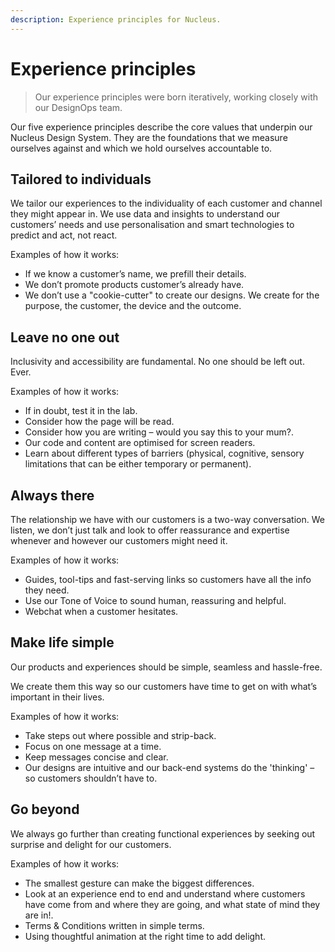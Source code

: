 ```yaml
---
description: Experience principles for Nucleus.
---
```


# Experience principles

> Our experience principles were born iteratively, working closely with our DesignOps team.

Our five experience principles describe the core values that underpin our Nucleus Design System. They are the foundations that we measure ourselves against and which we hold ourselves accountable to.

## Tailored to individuals

We tailor our experiences to the individuality of each customer and channel they might appear in. We use data and insights to understand our customers’ needs and use personalisation and smart technologies to predict and act, not react.

Examples of how it works:

* If we know a customer’s name, we prefill their details.
* We don’t promote products customer’s already have.
* We don’t use a "cookie-cutter" to create our designs. We create for the purpose, the customer, the device and the outcome.

## Leave no one out

Inclusivity and accessibility are fundamental. No one should be left out. Ever.

Examples of how it works:

* If in doubt, test it in the lab.
* Consider how the page will be read.
* Consider how you are writing – would you say this to your mum?.
* Our code and content are optimised for screen readers.
* Learn about different types of barriers (physical, cognitive, sensory limitations that can be either temporary or permanent).

## Always there

The relationship we have with our customers is a two-way conversation.  We listen, we don’t just talk and look to offer reassurance and expertise whenever and however our customers might need it.

Examples of how it works:

* Guides, tool-tips and fast-serving links so customers have all the info they need.
* Use our Tone of Voice to sound human, reassuring and helpful.
* Webchat when a customer hesitates.

## Make life simple

Our products and experiences should be simple, seamless and hassle-free.

We create them this way so our customers have time to get on with what’s important in their lives.

Examples of how it works:

* Take steps out where possible and strip-back.
* Focus on one message at a time.
* Keep messages concise and clear.
* Our designs are intuitive and our back-end systems do the 'thinking' – so customers shouldn’t have to.

## Go beyond

We always go further than creating functional experiences by seeking out surprise and delight for our customers.

Examples of how it works:

* The smallest gesture can make the biggest differences.
* Look at an experience end to end and understand where customers have come from and where they are going, and what state of mind they are in!.
* Terms & Conditions written in simple terms.
* Using thoughtful animation at the right time to add delight.
